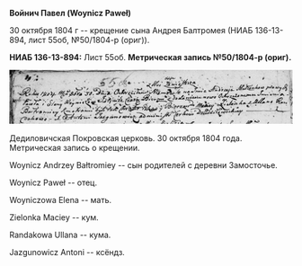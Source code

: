 **Войнич Павел (Woynicz Paweł)**

30 октября 1804 г -- крещение сына Андрея Балтромея (НИАБ 136-13-894,
лист 55об, №50/1804-р (ориг)).

**НИАБ 136-13-894:** Лист 55об. **Метрическая запись №50/1804-р
(ориг).**

![](./media/cd190e07af2850e5d7ef630b72c6c8a201c7b122.png)

Дедиловичская Покровская церковь. 30 октября 1804 года. Метрическая
запись о крещении.

Woynicz Andrzey Bałtromiey -- сын родителей с деревни Замосточье.

Woynicz Paweł -- отец.

Woyniczowa Elena -- мать.

Zielonka Maciey -- кум.

Randakowa Ullana -- кума.

Jazgunowicz Antoni -- ксёндз.
